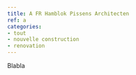 ```yaml
---
title: A FR Hamblok Pissens Architecten
ref: a
categories:
- tout
- nouvelle construction
- renovation
---
```

Blabla